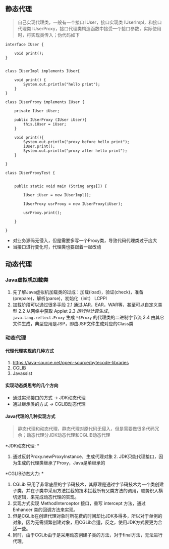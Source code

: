 ## 静态代理
>自己实现代理类，一般有一个接口 IUser，接口实现类 IUserImpl，和接口代理类 IUserProxy，接口代理类构造函数中接受一个接口参数，实际使用时，将实现类传入；伪代码如下

```
interface IUser {

	void print();
}


class IUserImpl implements IUser{

	void print() {
		System.out.println("hello print");
	}
}

class IUserProxy implements IUser {

	private IUser iUser;

	public IUserProxy (IUser iUser){
		this.iUser = iUser;
	}

	void print(){
		System.out.println("proxy before hello print");
		iUser.print();
		System.out.println("proxy after hello print");
	}

}

class IUserProxyTest {


	public static void main (String args[]) {

		IUser iUser = new IUserImpl();

		IUserProxy usrProxy = new IUserProxy(iUser);

		usrProxy.print();

	}

}

```

* 对业务源码无侵入，但是需要多写一个Proxy类，导致代码代理类过于庞大
* 当接口进行变化时，代理类也要跟着一起改动

## 动态代理

### Java虚拟机加载类
1. 先了解Java虚拟机加载类的过成：加载(load)，验证(check)，准备(prepare)，解析(parse)，初始化（init） LCPPI
2. 加载阶段可以通过很多手段
2.1 通过JAR，EAR，WAR等，甚至可以自定义类型
2.2 从网络中获取 Applet
2.3 *运行时计算生成*， `java.lang.reflect.Proxy` 生成 `*$Proxy` 的代理类的二进制字节流
2.4 由其它文件生成，典型应用是JSP，即由JSP文件生成对应的Class类

### 动态代理

#### 代理代理实现的几种方式

1. https://java-source.net/open-source/bytecode-libraries
2. CGLIB
3. Javassist

#### 实现动态类思考的几个方向

* 通过实现接口的方式 -> JDK动态代理
* 通过继承类的方式 -> CGLIB动态代理

#### Java代理的几种实现方式

>静态代理和动态代理，静态代理对原代码无侵入，但是需要做很多代码冗余；动态代理分JDK动态代理和CGLIB动态代理

*JDK动态代理: *
1. 通过反射Proxy.newProxyInstance，生成代理对象  2. JDK只能代理接口，因为生成的代理类继承了Proxy，Java是单继承的

*CGLIB动态大力: *
1. CGLib 采用了非常底层的字节码技术，其原理是通过字节码技术为一个类创建子类，并在子类中采用方法拦截的技术拦截所有父类方法的调用，顺势织入横切逻辑，来完成动态代理的实现。
2. 实现方式实现 MethodInterceptor 接口，重写 intercept 方法，通过 Enhancer 类的回调方法来实现。
3. 但是CGLib在创建代理对象时所花费的时间却比JDK多得多，所以对于单例的对象，因为无需频繁创建对象，用CGLib合适，反之，使用JDK方式要更为合适一些。
4. 同时，由于CGLib由于是采用动态创建子类的方法，对于final方法，无法进行代理。


